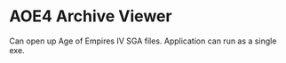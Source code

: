 # AOE4 Archive Viewer

Can open up Age of Empires IV SGA files.
Application can run as a single exe.
